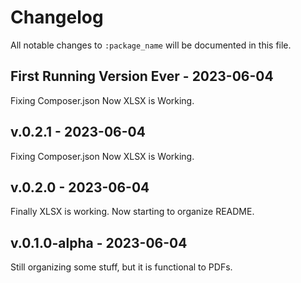 # Changelog

All notable changes to `:package_name` will be documented in this file.

## First Running Version Ever - 2023-06-04

Fixing Composer.json
Now XLSX is Working.

## v.0.2.1 - 2023-06-04

Fixing Composer.json
Now XLSX is Working.

## v.0.2.0 - 2023-06-04

Finally XLSX is working. Now starting to organize README.

## v.0.1.0-alpha - 2023-06-04

Still organizing some stuff, but it is functional to PDFs.
